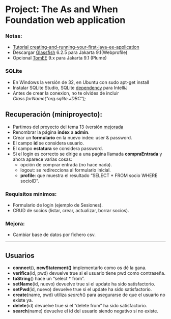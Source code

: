# Project: The As and When Foundation web application

### Notas:
- [Tutorial creating-and-running-your-first-java-ee-application](https://www.jetbrains.com/help/idea/creating-and-running-your-first-java-ee-application.html)
- Descargar [Glassfish](https://projects.eclipse.org/projects/ee4j.glassfish/downloads) 6.2.5 para Jakarta 9.1(Webprofile)
- Opcional [TomEE](https://tomee.apache.org/comparison.html) 9.x para Jakarta 9.1 (Plume)

### SQLite
- En Windows la versión de 32, en Ubuntu con sudo apt-get install
- Instalar SQLite Studio, SQLite [dependency](https://mvnrepository.com/artifact/org.xerial/sqlite-jdbc/3.41.2.1) para IntelliJ
- Antes de crear la conexion, no te olvides de incluir *Class.forName("org.sqlite.JDBC");*

## Recuperación (miniproyecto):
- Partimos del proyecto del tema 13 (versión [mejorada](https://github.com/LuisJoseSanchez/aprende-java-con-ejercicios/tree/master/ejemplos/13_JSP_y_BBDD/BaloncestoMejorado])
- Renombrar la página **index** a **admin**.
- Crear un **formulario** en la nuevo index: user & password.
- El campo **id** se considera usuario.
- El campo **estatura** se considera password.
- Si el login es correcto se dirige a una pagina llamada **compraEntrada** y ahora aparece varias cosas:
  - opción de comprar entrada (no hace nada).
  - logout: se redirecciona al formulario inicial.
  - **profile**: que muestra el resultado “SELECT * FROM socio WHERE socioID”.

### Requisitos mínimos:
- Formulario de login (ejemplo de Sesiones).
- CRUD de socios (listar, crear, actualizar, borrar socios).

### Mejora:	
- Cambiar base de datos por fichero csv.

---------------------------------------------------------------------------------------------------

## Usuarios
- **connect**(), **newStatement()** implementarlo como os dé la gana.
- **verifica**(id, pwd) devuelve true si el usuario tiene pwd como contraseña.
- **toString**() hace un “select * from”.
- **setName**(id, nuevo) devuelve true si el update ha sido satisfactorio.
- **setPwd**(id, nuevo) devuelve true si el update ha sido satisfactorio.
- **create**(name, pwd) utiliza *search*() para asegurarse de que el usuario no existe ya.
- **delete**(id) devuelve true si el “delete from” ha sido satisfactorio.
- **search**(name) devuelve el id del usuario siendo negativo si no existe.
